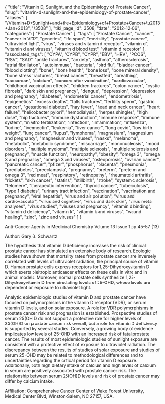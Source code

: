 {
    "title": "Vitamin D, Sunlight, and the Epidemiology of Prostate Cancer",
    "slug": "vitamin-d-sunlight-and-the-epidemiology-of-prostate-cancer",
    "aliases": [
        "/Vitamin+D+Sunlight+and+the+Epidemiology+of+Prostate+Cancer+\u2013+Jan+2013",
        "/3508"
    ],
    "tiki_page_id": 3508,
    "date": "2012-12-06",
    "categories": [
        "Prostate Cancer"
    ],
    "tags": [
        "Prostate Cancer",
        "cancer",
        "cancer in VDR",
        "genetics",
        "life span",
        "mortality",
        "prostate cancer",
        "ultraviolet light",
        "virus",
        "viruses and vitamin d receptor",
        "vitamin d",
        "vitamin d and viruses",
        "vitamin d blood test",
        "vitamin d receptor"
    ],
    "associated_tags": [
        "CYPA",
        "CYPB",
        "CYPR",
        "EBV",
        "HRV",
        "PCOS",
        "RSV",
        "SAD",
        "ankle fractures",
        "anxiety",
        "asthma",
        "atherosclerosis",
        "atrial fibrillation",
        "autoimmune",
        "bacteria",
        "bird flu",
        "bladder cancer",
        "blood clotting",
        "bone",
        "bone health",
        "bone loss",
        "bone mineral density",
        "bone stress fractures",
        "breast cancer",
        "breastfed",
        "breathing",
        "caesarean",
        "calcium",
        "cancers after vaccination",
        "cardiovascular",
        "childhood vaccination effects",
        "children fractures",
        "colon cancer",
        "cystic fibrosis",
        "dark skin and pregnancy",
        "dengue",
        "depression",
        "depression and pregnancy",
        "diabetes",
        "endometrial cancer",
        "endometriosis",
        "epigenetics",
        "excess deaths",
        "falls fractures",
        "fertility sperm",
        "gastric cancer",
        "gestational diabetes",
        "hay fever",
        "head and neck cancer",
        "heart failure",
        "helicobacter pylori",
        "hemodialysis",
        "herpes shingles",
        "high dose",
        "hip fractures",
        "immune dysfunction",
        "immune response",
        "immune system",
        "in vitro fertilization",
        "infection",
        "inflammation",
        "influenza",
        "iodine",
        "ivermectin",
        "leukemia",
        "liver cancer",
        "long covid",
        "low birth weight",
        "lung cancer",
        "lupus",
        "lymphoma",
        "magnesium",
        "magnesium and pregnancy",
        "magnesium and viruses",
        "masks",
        "melanoma",
        "metabolic",
        "metabolic syndrome",
        "miscarriage",
        "mononucleosis",
        "mood disorders",
        "multiple myeloma",
        "multiple sclerosis",
        "multiple sclerosis and pregnancy",
        "muscle function",
        "neuropathy",
        "obesity",
        "omega 3",
        "omega 3 and pregnancy",
        "omega 3 and viruses",
        "osteoporosis",
        "ovarian cancer",
        "pancreatic cancer",
        "pfizer",
        "phosphorus",
        "placenta",
        "pneumonia",
        "prediabetes",
        "preeclampsia",
        "pregnancy",
        "preterm",
        "preterm and omega 3",
        "red meat",
        "respiratory",
        "retinopathy",
        "rheumatoid arthritis",
        "rickets",
        "skin cancer",
        "statins",
        "stillbirth",
        "stroke",
        "systemic sclerosis",
        "telomere",
        "therapeutic intervention",
        "thyroid cancer",
        "tuberculosis",
        "type 1 diabetes",
        "urinary tract infection",
        "vaccination",
        "vaccination and pregnancy",
        "viral hepatitis",
        "virus and air pollution",
        "virus and cardiovascular",
        "virus and cognitive",
        "virus and dark skin",
        "virus meta analyses",
        "virus studies",
        "viruses and pregnancy",
        "vitamin d binding",
        "vitamin d deficiency",
        "vitamin k",
        "vitamin k and viruses",
        "wound healing",
        "zinc",
        "zinc and viruses"
    ]
}


Anti-Cancer Agents in Medicinal Chemistry Volume 13 Issue 1 pp.45-57 (13) 

Author: Gary G. Schwartz 

The hypothesis that vitamin D deficiency increases the risk of clinical prostate cancer has stimulated an extensive body of research. Ecologic studies have shown that mortality rates from prostate cancer are inversely correlated with levels of ultraviolet radiation, the principal source of vitamin D. Human prostate cells express receptors for 1,25-Dihydroxyvitamin D which exerts pleitropic anticancer effects on these cells in vitro and in animal models. Moreover, normal prostate cells synthesize 1,25-Dihydroxyvitamin D from circulating levels of 25-OHD, whose levels are dependent on exposure to ultraviolet light.

Analytic epidemiologic studies of vitamin D and prostate cancer have focused on polymorphisms in the vitamin D receptor (VDR), on serum vitamin D levels, and on solar exposure. A role for VDR polymorphisms in prostate cancer risk and progression is established. Prospective studies of serum 25(OH)D do not support a protective role for higher levels of 25(OH)D on prostate cancer risk overall, but a role for vitamin D deficiency is supported by several studies. Conversely, a growing body of evidence implicates low levels of 25-OHD with an increased risk of fatal prostate cancer. The results of most epidemiologic studies of sunlight exposure are consistent with a protective effect of exposure to ultraviolet radiation. The discrepancy between the results of studies of solar exposure and studies of serum 25-OHD may be related to methodological differences and to uncertainties regarding the critical period for vitamin D exposure. Additionally, both high dietary intake of calcium and high levels of calcium in serum are positively associated with prostate cancer risk. The relationship between serum 25(OH)D levels and risk of prostate cancer may differ by calcium intake. 

Affiliation: Comprehensive Cancer Center of Wake Forest University, Medical Center Blvd, Winston-Salem, NC 27157, USA.
